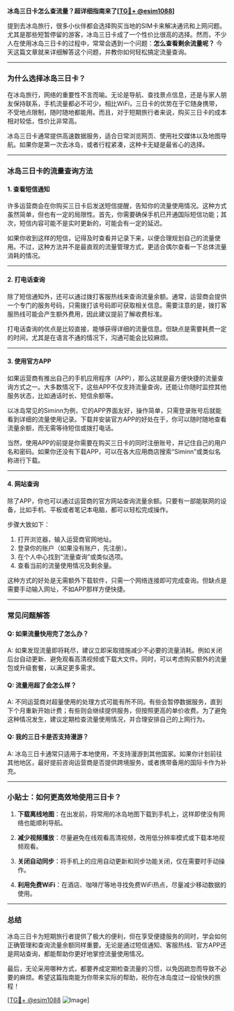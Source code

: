 **冰岛三日卡怎么查流量？超详细指南来了[[TG💪+ @esim1088](https://t.me/s/esim1088)]**

提到去冰岛旅行，很多小伙伴都会选择购买当地的SIM卡来解决通讯和上网问题。尤其是那些短暂停留的游客，冰岛三日卡成了一个性价比很高的选择。然而，不少人在使用冰岛三日卡的过程中，常常会遇到一个问题：**怎么查看剩余流量呢？** 今天这篇文章就来详细解答这个问题，并教你如何轻松搞定流量查询。

---

### **为什么选择冰岛三日卡？**

在冰岛旅行，网络的重要性不言而喻。无论是导航、查找景点信息，还是与家人朋友保持联系，手机流量都必不可少。相比WiFi，三日卡的优势在于它随身携带，不受地点限制，随时随地都能用。而且，对于短期旅行者来说，购买三日卡的成本相对较低，性价比非常高。

冰岛三日卡通常提供高速数据服务，适合日常浏览网页、使用社交媒体以及地图导航。如果你是第一次去冰岛，或者行程紧凑，这种卡无疑是最省心的选择。

---

### **冰岛三日卡的流量查询方法**

#### **1. 查看短信通知**
许多运营商会在你购买三日卡后发送短信提醒，告知你的流量使用情况。这种方式虽然简单，但也有一定的局限性。首先，你需要确保手机已开通国际短信功能；其次，短信内容可能不是实时更新的，可能会有一定的延迟。

如果你收到这样的短信，记得及时查看并记录下来，以便合理规划自己的流量使用。不过，这种方法并不是最直观的流量管理方式，更适合偶尔查看一下总体流量消耗的情况。

---

#### **2. 打电话查询**
除了短信通知外，还可以通过拨打客服热线来查询流量余额。通常，运营商会提供一个专门的服务号码，只需拨打该号码即可获取相关信息。需要注意的是，拨打客服热线可能会产生额外费用，因此建议提前了解收费标准。

打电话查询的优点是比较直接，能够获得详细的流量信息。但缺点是需要耗费一定的时间，尤其是在语言不通的情况下，沟通可能会比较麻烦。

---

#### **3. 使用官方APP**
如果运营商有推出自己的手机应用程序（APP），那么这就是最方便快捷的流量查询方式之一。大多数情况下，这些APP不仅支持流量查询，还能让你随时监控其他服务状态，比如通话时长、短信余额等。

以冰岛常见的Siminn为例，它的APP界面友好，操作简单，只需登录账号后就能看到详细的流量使用记录。下载并安装官方APP的好处在于，你可以随时随地查看流量余额，而无需等待短信或拨打电话。

当然，使用APP的前提是你需要在购买三日卡的同时注册账号，并记住自己的用户名和密码。如果你还没有下载APP，可以在各大应用商店搜索“Siminn”或类似名称进行下载。

---

#### **4. 网站查询**
除了APP，你也可以通过运营商的官方网站查询流量余额。只要有一部能联网的设备，比如手机、平板或者笔记本电脑，都可以轻松完成操作。

步骤大致如下：
1. 打开浏览器，输入运营商官网地址。
2. 登录你的账户（如果没有账户，先注册）。
3. 在个人中心找到“流量查询”或类似选项。
4. 查看当前的流量使用情况及剩余量。

这种方式的好处是无需额外下载软件，只需一个网络连接即可完成查询。但缺点是需要手动输入网址，不如APP那样方便快捷。

---

### **常见问题解答**

#### **Q: 如果流量快用完了怎么办？**
A: 如果发现流量即将耗尽，建议立即采取措施减少不必要的流量消耗。例如关闭后台自动更新、避免观看高清视频或下载大文件。同时，可以考虑购买额外的流量包或升级套餐，以满足更多需求。

#### **Q: 流量用超了会怎么样？**
A: 不同运营商对超量使用的处理方式可能有所不同。有些会暂停数据服务，直到下个月重新开始计费；有些则会继续提供服务，但按照更高的单价收费。为了避免这种情况发生，建议定期检查流量使用情况，并合理安排自己的上网行为。

#### **Q: 我的三日卡是否支持漫游？**
A: 冰岛三日卡通常只适用于本地使用，不支持漫游到其他国家。如果你计划前往其他地区，最好提前咨询运营商是否提供跨境服务，或者携带备用的国际卡作为补充。

---

### **小贴士：如何更高效地使用三日卡？**

1. **下载离线地图**：在出发前，将常用的冰岛地图下载到手机上，这样即使没有网络也能顺利导航。
   
2. **减少视频播放**：尽量避免在线观看高清视频，改用低分辨率模式或下载本地视频观看。

3. **关闭自动同步**：将手机上的应用自动更新和同步功能关闭，仅在需要时手动操作。

4. **利用免费WiFi**：在酒店、咖啡厅等地寻找免费WiFi热点，尽量减少移动数据的使用。

---

### **总结**

冰岛三日卡为短期旅行者提供了极大的便利，但在享受便捷服务的同时，学会如何正确管理和查询流量余额同样重要。无论是通过短信通知、客服热线、官方APP还是网站查询，都能帮助你更好地掌控流量使用情况。

最后，无论采用哪种方式，都要养成定期检查流量的习惯，以免因疏忽而导致不必要的麻烦。希望这篇指南能为你带来实际的帮助，祝你在冰岛度过一段愉快的旅程！

[[TG💪+ @esim1088](https://t.me/s/esim1088) ![Image](https://i.postimg.cc/4NQfJmqS/Snipaste-2025-05-13-00-14-12.png)]
